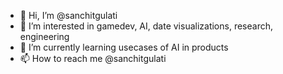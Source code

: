 - 👋 Hi, I’m @sanchitgulati
- 👀 I’m interested in gamedev, AI, date visualizations, research, engineering
- 🌱 I’m currently learning usecases of AI in products
- 📫 How to reach me @sanchitgulati
